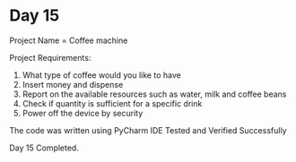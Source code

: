 # Day 15

Project Name = Coffee machine

Project Requirements:
1) What type of coffee would you like to have
2) Insert money and dispense
3) Report on the available resources such as water, milk and coffee beans
4) Check if quantity is sufficient for a specific drink
5) Power off the device by security

The code was written using PyCharm IDE
Tested and Verified Successfully

Day 15 Completed.